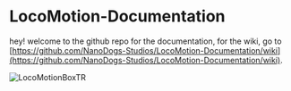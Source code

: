 # LocoMotion-Documentation

hey! welcome to the github repo for the documentation, for the wiki, go to
[https://github.com/NanoDogs-Studios/LocoMotion-Documentation/wiki](https://github.com/NanoDogs-Studios/LocoMotion-Documentation/wiki).


![LocoMotionBoxTR](assets/LocoMotionBoxTR.png)
